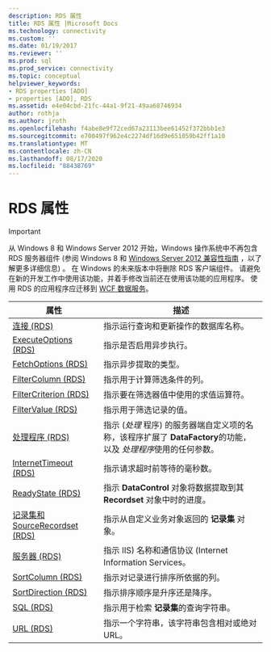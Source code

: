 ```yaml
---
description: RDS 属性
title: RDS 属性 |Microsoft Docs
ms.technology: connectivity
ms.custom: ''
ms.date: 01/19/2017
ms.reviewer: ''
ms.prod: sql
ms.prod_service: connectivity
ms.topic: conceptual
helpviewer_keywords:
- RDS properties [ADO]
- properties [ADO], RDS
ms.assetid: e4e04cbd-21fc-44a1-9f21-49aa68746934
author: rothja
ms.author: jroth
ms.openlocfilehash: f4abe8e9f72ced67a23113bee61452f372bbb1e3
ms.sourcegitcommit: e700497f962e4c2274df16d9e651059b42ff1a10
ms.translationtype: MT
ms.contentlocale: zh-CN
ms.lasthandoff: 08/17/2020
ms.locfileid: "88438769"
---
```

# <a name="rds-properties"></a>RDS 属性
> [!IMPORTANT]
>  从 Windows 8 和 Windows Server 2012 开始，Windows 操作系统中不再包含 RDS 服务器组件 (参阅 Windows 8 和 [Windows Server 2012 兼容性指南](https://www.microsoft.com/download/details.aspx?id=27416) ，以了解更多详细信息) 。 在 Windows 的未来版本中将删除 RDS 客户端组件。 请避免在新的开发工作中使用该功能，并着手修改当前还在使用该功能的应用程序。 使用 RDS 的应用程序应迁移到 [WCF 数据服务](https://go.microsoft.com/fwlink/?LinkId=199565)。  
  
|属性|描述|  
|-|-|  
|[连接 (RDS) ](../../../ado/reference/rds-api/connect-property-rds.md)|指示运行查询和更新操作的数据库名称。|  
|[ExecuteOptions (RDS) ](../../../ado/reference/rds-api/executeoptions-property-rds.md)|指示是否启用异步执行。|  
|[FetchOptions (RDS) ](../../../ado/reference/rds-api/fetchoptions-property-rds.md)|指示异步提取的类型。|  
|[FilterColumn (RDS) ](../../../ado/reference/rds-api/filtercolumn-property-rds.md)|指示用于计算筛选条件的列。|  
|[FilterCriterion (RDS) ](../../../ado/reference/rds-api/filtercriterion-property-rds.md)|指示要在筛选器值中使用的求值运算符。|  
|[FilterValue (RDS) ](../../../ado/reference/rds-api/filtervalue-property-rds.md)|指示用于筛选记录的值。|  
|[处理程序 (RDS) ](../../../ado/reference/rds-api/handler-property-rds.md)|指示 (*处理* 程序) 的服务器端自定义项的名称，该程序扩展了 **DataFactory**的功能，以及 *处理程序*使用的任何参数。|  
|[InternetTimeout (RDS) ](../../../ado/reference/rds-api/internettimeout-property-rds.md)|指示请求超时前等待的毫秒数。|  
|[ReadyState (RDS) ](../../../ado/reference/rds-api/readystate-property-rds.md)|指示 **DataControl** 对象将数据提取到其 **Recordset** 对象中时的进度。|  
|[记录集和 SourceRecordset (RDS) ](../../../ado/reference/rds-api/recordset-sourcerecordset-properties-rds.md)|指示从自定义业务对象返回的 **记录集** 对象。|  
|[服务器 (RDS) ](../../../ado/reference/rds-api/server-property-rds.md)|指示 IIS) 名称和通信协议 (Internet Information Services。|  
|[SortColumn (RDS) ](../../../ado/reference/rds-api/sortcolumn-property-rds.md)|指示对记录进行排序所依据的列。|  
|[SortDirection (RDS) ](../../../ado/reference/rds-api/sortdirection-property-rds.md)|指示排序顺序是升序还是降序。|  
|[SQL (RDS) ](../../../ado/reference/rds-api/sql-property.md)|指示用于检索 **记录集**的查询字符串。|  
|[URL (RDS) ](../../../ado/reference/rds-api/url-property-rds.md)|指示一个字符串，该字符串包含相对或绝对 URL。|






















